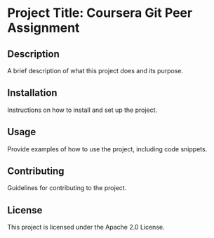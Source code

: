 # Project Title: Coursera Git Peer Assignment

## Description
A brief description of what this project does and its purpose.

## Installation
Instructions on how to install and set up the project.

## Usage
Provide examples of how to use the project, including code snippets.

## Contributing
Guidelines for contributing to the project.

## License
This project is licensed under the Apache 2.0 License.
